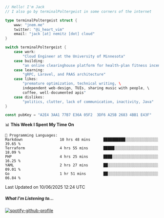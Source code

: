 ```go
// Hello! I'm Jack
// I also go by terminalPoltergeist in some corners of the internet

type terminalPoltergeist struct {
    www: "jnem.me"
    twitter: "@i_heart_vim"
    email: "jack [at] nemitz [dot] cloud"
}

switch terminalPoltergeist {
    case work:
        "Cloud Engineer at the University of Minnesota"
    case building:
        "an online clearinghouse platform for health-plan fitness incentive programs"
    case learning:
        "gRPC, Laravel, and PAAS architecture"
    case likes:
        "premature optimization, technical writing, \
        independent web-design, TUIs, sharing music with people, \
        coffee, well-documented apis"
    case dislikes:
        "politics, clutter, lack of communication, inactivity, Java"
}

const pubKey = "A2E4 3AA1 77B7 E36A 05F2  3DF6 A25B 2683 4BB1 E43F"
```

<!--START_SECTION:waka-->
📊 **This Week I Spent My Time On** 

```text
💬 Programming Languages: 
Markdown                 10 hrs 48 mins      ██████████░░░░░░░░░░░░░░░   39.65 % 
Terraform                4 hrs 55 mins       █████░░░░░░░░░░░░░░░░░░░░   18.09 % 
PHP                      4 hrs 25 mins       ████░░░░░░░░░░░░░░░░░░░░░   16.25 % 
YAML                     2 hrs 27 mins       ██░░░░░░░░░░░░░░░░░░░░░░░   09.01 % 
Go                       1 hr 51 mins        ██░░░░░░░░░░░░░░░░░░░░░░░   06.84 % 
```


 Last Updated on 10/06/2025 12:24 UTC
<!--END_SECTION:waka-->

##### What I'm Listening to...

[![spotify-github-profile](https://jnem.me/listening-item?maxAge=2592000)](https://jnem.me/listening)
